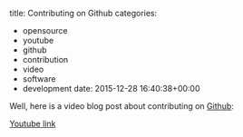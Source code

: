 title: Contributing on Github
categories:
- opensource
- youtube
- github
- contribution
- video
- software
- development
date: 2015-12-28 16:40:38+00:00

Well, here is a video blog post about contributing on [Github](https://github.com):

[Youtube link][youtube-link]

[youtube-link]: https://youtu.be/eHOoCXy32Zc
